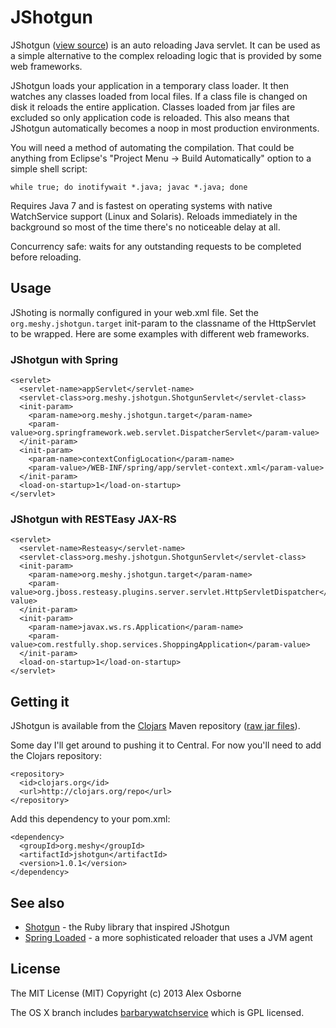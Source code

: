 JShotgun
========

JShotgun ([view source]) is an auto reloading Java servlet. It can be used as
a simple alternative to the complex reloading logic that is provided by some web
frameworks.

JShotgun loads your application in a temporary class loader. It then watches any
classes loaded from local files. If a class file is changed on disk it reloads
the entire application. Classes loaded from jar files are excluded so only
application code is reloaded. This also means that JShotgun automatically
becomes a noop in most production environments.

You will need a method of automating the compilation. That could be anything
from Eclipse's "Project Menu -> Build Automatically" option to a simple shell
script:

    while true; do inotifywait *.java; javac *.java; done

Requires Java 7 and is fastest on operating systems with native WatchService
support (Linux and Solaris). Reloads immediately in the background so most of
the time there's no noticeable delay at all.

Concurrency safe: waits for any outstanding requests to be completed before
reloading.

Usage
-----

JShoting is normally configured in your web.xml file. Set the 
`org.meshy.jshotgun.target` init-param to the classname of the HttpServlet to
be wrapped. Here are some examples with different web frameworks.

### JShotgun with Spring

    <servlet>
      <servlet-name>appServlet</servlet-name>
      <servlet-class>org.meshy.jshotgun.ShotgunServlet</servlet-class>
      <init-param>
        <param-name>org.meshy.jshotgun.target</param-name>
        <param-value>org.springframework.web.servlet.DispatcherServlet</param-value>
      </init-param>
      <init-param>
        <param-name>contextConfigLocation</param-name>
        <param-value>/WEB-INF/spring/app/servlet-context.xml</param-value>
      </init-param>
      <load-on-startup>1</load-on-startup>
    </servlet>

### JShotgun with RESTEasy JAX-RS

    <servlet>
      <servlet-name>Resteasy</servlet-name>
      <servlet-class>org.meshy.jshotgun.ShotgunServlet</servlet-class>
      <init-param>
        <param-name>org.meshy.jshotgun.target</param-name>
        <param-value>org.jboss.resteasy.plugins.server.servlet.HttpServletDispatcher</param-value>
      </init-param>
      <init-param>
        <param-name>javax.ws.rs.Application</param-name>
        <param-value>com.restfully.shop.services.ShoppingApplication</param-value>
      </init-param>
      <load-on-startup>1</load-on-startup>
    </servlet>


Getting it
----------

JShotgun is available from the [Clojars] Maven repository ([raw jar files]).

Some day I'll get around to pushing it to Central. For now you'll need to add
the Clojars repository:

    <repository>
      <id>clojars.org</id>
      <url>http://clojars.org/repo</url>
    </repository>

Add this dependency to your pom.xml:

    <dependency>
      <groupId>org.meshy</groupId>
      <artifactId>jshotgun</artifactId>
      <version>1.0.1</version>
    </dependency>

See also
--------

* [Shotgun] - the Ruby library that inspired JShotgun
* [Spring Loaded] - a more sophisticated reloader that uses a JVM agent

License
-------

The MIT License (MIT)
Copyright (c) 2013 Alex Osborne

The OS X branch includes [barbarywatchservice] which is GPL licensed.

[barbarywatchservice]: https://code.google.com/p/barbarywatchservice/
[Resteasy]: https://www.jboss.org/resteasy
[Clojars]: https://clojars.org/org.meshy/jshotgun
[raw jar files]: https://clojars.org/repo/org/meshy/jshotgun/
[Shotgun]: https://github.com/rtomayko/shotgun
[Spring Loaded]: https://github.com/SpringSource/spring-loaded
[view source]: https://github.com/ato/jshotgun/blob/master/src/org/meshy/jshotgun/ShotgunServlet.java
